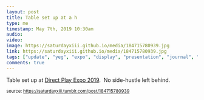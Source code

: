 ```yaml
---
layout: post
title: Table set up at a h
type: me
timestamp: May 7th, 2019 10:30am
audio: 
video: 
image: https://saturdayxiii.github.io/media/184715780939.jpg
link: https://saturdayxiii.github.io/media/184715780939.jpg
tags: ["update", "yeg", "expo", "display", "presentation", "journal", "showcase"]
comments: true
---
```


Table set up at <a href="https://www.direct-play.com/portfolio/direct-play-expo-spring-2019-2/" target="_blank">Direct Play Expo 2019</a>.  No side-hustle left behind.
 
  
<small>source: https://saturdayxiii.tumblr.com/post/184715780939</small>